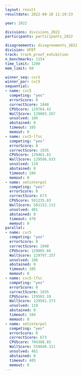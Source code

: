 ```yaml
---
layout: result
resultdate: 2022-08-10 11:19:33

year: 2022

divisions: divisions_2022
participants: participants_2022

disagreements: disagreements_2022
division: UFDT
track: track_proof_exhibition
n_benchmarks: 1154
time_limit: 1200
mem_limit: 60

winner_seq: cvc5
winner_par: cvc5
sequential:
- name: cvc5
  competing: "yes"
  errorScore: 0
  correctScore: 1048
  CPUScore: 129764.42
  WallScore: 129803.267
  unsolved: 106
  abstained: 0
  timeout: 105
  memout: 0
- name: cvc5-lfsc
  competing: "yes"
  errorScore: 0
  correctScore: 1035
  CPUScore: 129461.81
  WallScore: 129506.933
  unsolved: 119
  abstained: 0
  timeout: 104
  memout: 0
- name: smtinterpol
  competing: "yes"
  errorScore: 0
  correctScore: 673
  CPUScore: 591235.03
  WallScore: 581152.113
  unsolved: 481
  abstained: 0
  timeout: 470
  memout: 0
parallel:
- name: cvc5
  competing: "yes"
  errorScore: 0
  correctScore: 1048
  CPUScore: 129805.66
  WallScore: 129797.257
  unsolved: 106
  abstained: 0
  timeout: 105
  memout: 0
- name: cvc5-lfsc
  competing: "yes"
  errorScore: 0
  correctScore: 1035
  CPUScore: 129502.19
  WallScore: 129501.373
  unsolved: 119
  abstained: 0
  timeout: 104
  memout: 0
- name: smtinterpol
  competing: "yes"
  errorScore: 0
  correctScore: 673
  CPUScore: 704388.85
  WallScore: 559040.311
  unsolved: 481
  abstained: 0
  timeout: 405
  memout: 0
---
```

